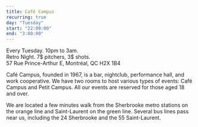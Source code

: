 ```yaml
---
title: Café Campus
recurring: true
day: "Tuesday"
start: "22:00:00"
end: "3:00:00"
---
```


Every Tuesday. 10pm to 3am.<br>
Retro Night. 7$ pitchers, 3$ shots.<br>
57 Rue Prince-Arthur E, Montréal, QC H2X 1B4

<!-- more -->

Café Campus, founded in 1967, is a bar, nightclub, performance hall, and work cooperative. We have two rooms to host various types of events: Café Campus and Petit Campus. All our events are reserved for those aged 18 and over.

We are located a few minutes walk from the Sherbrooke metro stations on the orange line and Saint-Laurent on the green line. Several bus lines pass near us, including the 24 Sherbrooke and the 55 Saint-Laurent.